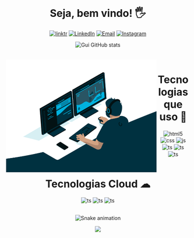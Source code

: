 <div align="center">
  <div style="display: inline_block"><br>
    <h1 align="center">Seja, bem vindo! 🖐️</h1>

[![linktr](https://img.shields.io/badge/linktree-39E09B?style=for-the-badge&logo=linktree&logoColor=white)](https://linktr.ee/guicarbonesi)
[![LinkedIn](https://img.shields.io/badge/LinkedIn-0077B5?style=for-the-badge&logo=linkedin&logoColor=white)](https://www.linkedin.com/in/guicarbonesi/)
[![Email](https://img.shields.io/badge/Gmail-D14836?style=for-the-badge&logo=gmail&logoColor=white)](gui.carbonesi@gmail.com)
[![Instagram](https://img.shields.io/badge/Instagram-E4405F?style=for-the-badge&logo=instagram&logoColor=white)](https://www.instagram.com/gui_carbonesi/)

![Gui GitHub stats](https://github-readme-stats.vercel.app/api?username=guicarbonesi&show_icons=true&theme=dracula&count_private=true)

<div  align="center"> 
  <div style="display: inline_block"><br>
    <img align="left" height="310" alt="coding-time" src="code.gif">
    <h1 align="center">Tecnologias que uso 🚀</h1>
    
<div style="display: inline_block">
  <img align="center" alt="html5" src="https://img.shields.io/badge/HTML5-E34F26?style=for-the-badge&logo=html5&logoColor=white" />
  <img align="center" alt="css" src="https://img.shields.io/badge/CSS3-1572B6?style=for-the-badge&logo=css3&logoColor=white" />
  <img align="center" alt="js" src="https://img.shields.io/badge/JavaScript-F7DF1E?style=for-the-badge&logo=javascript&logoColor=black" />
  <img align="center" alt="ts" src="https://img.shields.io/badge/TypeScript-007ACC?style=for-the-badge&logo=typescript&logoColor=white" />
  <img align="center" alt="ts" src="https://img.shields.io/badge/MySQL-00000F?style=for-the-badge&logo=mysql&logoColor=white" />
  <img align="center" alt="ts" src="https://img.shields.io/badge/Python-3776AB?style=for-the-badge&logo=python&logoColor=white" />

  <div style="display: inline_block"><br>
    <h1 align="center">Tecnologias Cloud ☁</h1>

<div style="display: inline_block">
  <img align="center" alt="ts" src="https://img.shields.io/badge/Microsoft_Azure-0089D6?style=for-the-badge&logo=microsoft-azure&logoColor=white" />
  <img align="center" alt="ts" src="https://img.shields.io/badge/Amazon_AWS-232F3E?style=for-the-badge&logo=amazon-aws&logoColor=white" />
  <img align="center" alt="ts" src="https://img.shields.io/badge/Salesforce-00A1E0?style=for-the-badge&logo=Salesforce&logoColor=white" />
</div><br/>

  ![Snake animation](https://github.com/guicarbonesi/guicarbonesi/blob/output/github-contribution-grid-snake.svg)
 
</div>
 
<p align="center">   <img alingn="center" src="https://profile-counter.glitch.me/guicarbonesi/count.svg" /></p>
